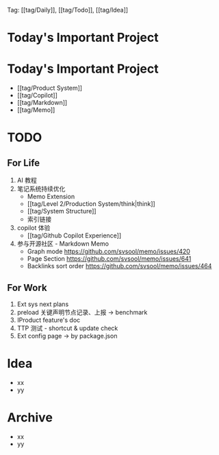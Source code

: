 Tag: [[tag/Daily]], [[tag/Todo]], [[tag/Idea]]

# Today's Important Project

# Today's Important Project

- [[tag/Product System]]
- [[tag/Copilot]]
- [[tag/Markdown]]
- [[tag/Memo]]

# TODO

## For Life

1. AI 教程
2. 笔记系统持续优化
   - Memo Extension
   - [[tag/Level 2/Production System/think|think]]
   - [[tag/System Structure]]
   - 索引链接
3. copilot 体验
   - [[tag/Github Copilot Experience]]
4. 参与开源社区 - Markdown Memo
   - Graph mode https://github.com/svsool/memo/issues/420
   - Page Section https://github.com/svsool/memo/issues/641
   - Backlinks sort order https://github.com/svsool/memo/issues/464

## For Work

1. Ext sys next plans
2. preload 关键声明节点记录、上报 -> benchmark
3. IProduct feature's doc
4. TTP 测试 - shortcut & update check
5. Ext config page -> by package.json

# Idea

- xx
- yy

# Archive

- xx
- yy

